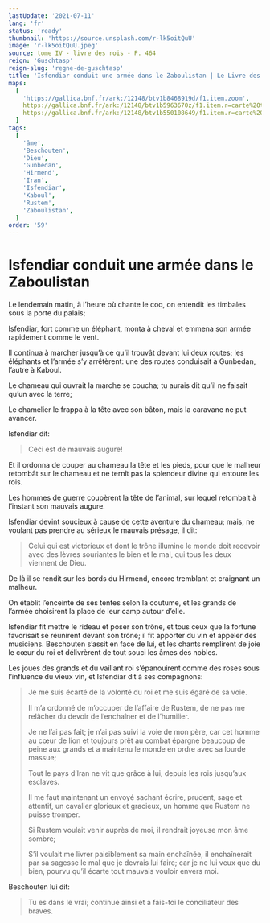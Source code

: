 ```yaml
---
lastUpdate: '2021-07-11'
lang: 'fr'
status: 'ready'
thumbnail: 'https://source.unsplash.com/r-lk5oitQuU'
image: 'r-lk5oitQuU.jpeg'
source: tome IV - livre des rois - P. 464
reign: 'Guschtasp'
reign-slug: 'regne-de-guschtasp'
title: 'Isfendiar conduit une armée dans le Zaboulistan | Le Livre des Rois | Shâhnâmeh'
maps:
  [
    'https://gallica.bnf.fr/ark:/12148/btv1b8468919d/f1.item.zoom',
    https://gallica.bnf.fr/ark:/12148/btv1b5963670z/f1.item.r=carte%20touran.zoom,
    https://gallica.bnf.fr/ark:/12148/btv1b550108649/f1.item.r=carte%20touran.zoom,
  ]
tags:
  [
    'âme',
    'Beschouten',
    'Dieu',
    'Gunbedan',
    'Hirmend',
    'Iran',
    'Isfendiar',
    'Kaboul',
    'Rustem',
    'Zaboulistan',
  ]
order: '59'
---
```


<!-- LTeX: language=fr -->

# Isfendiar conduit une armée dans le Zaboulistan

Le lendemain matin, à l’heure où chante le coq, on entendit les timbales sous la porte du palais;

Isfendiar, fort comme un éléphant, monta à cheval et emmena son armée rapidement comme le vent.

Il continua à marcher jusqu’à ce qu’il trouvât devant lui deux routes; les éléphants et l’armée s’y arrêtèrent: une des routes conduisait à Gunbedan, l’autre à Kaboul.

Le chameau qui ouvrait la marche se coucha; tu aurais dit qu’il ne faisait qu’un avec la terre;

Le chamelier le frappa à la tête avec son bâton, mais la caravane ne put avancer.

Isfendiar dit:

> Ceci est de mauvais augure!

Et il ordonna de couper au chameau la tête et les pieds, pour que le malheur retombât sur le chameau et ne ternît pas la splendeur divine qui entoure les rois.

Les hommes de guerre coupèrent la tête de l’animal, sur lequel retombait à l’instant son mauvais augure.

Isfendiar devint soucieux à cause de cette aventure du chameau; mais, ne voulant pas prendre au sérieux le mauvais présage, il dit:

> Celui qui est victorieux et dont le trône illumine le monde doit recevoir avec des lèvres souriantes le bien et le mal, qui tous les deux viennent de Dieu.

De là il se rendit sur les bords du Hirmend, encore tremblant et craignant un malheur.

On établit l’enceinte de ses tentes selon la coutume, et les grands de l’armée choisirent la place de leur camp autour d’elle.

Isfendiar fit mettre le rideau et poser son trône, et tous ceux que la fortune favorisait se réunirent devant son trône; il fit apporter du vin et appeler des musiciens. Beschouten s’assit en face de lui, et les chants remplirent de joie le cœur du roi et délivrèrent de tout souci les âmes des nobles.

Les joues des grands et du vaillant roi s’épanouirent comme des roses sous l’influence du vieux vin, et Isfendiar dit à ses compagnons:

> Je me suis écarté de la volonté du roi et me suis égaré de sa voie.
>
> Il m’a ordonné de m’occuper de l’affaire de Rustem, de ne pas me relâcher du devoir de l’enchaîner et de l’humilier.
>
> Je ne l’ai pas fait; je n’ai pas suivi la voie de mon père, car cet homme au cœur de lion et toujours prêt au combat épargne beaucoup de peine aux grands et a maintenu le monde en ordre avec sa lourde massue;
>
> Tout le pays d’Iran ne vit que grâce à lui, depuis les rois jusqu’aux esclaves.
>
> Il me faut maintenant un envoyé sachant écrire, prudent, sage et attentif, un cavalier glorieux et gracieux, un homme que Rustem ne puisse tromper.
>
> Si Rustem voulait venir auprès de moi, il rendrait joyeuse mon âme sombre;
>
> S’il voulait me livrer paisiblement sa main enchaînée, il enchaînerait par sa sagesse le mal que je devrais lui faire; car je ne lui veux que du bien, pourvu qu’il écarte tout mauvais vouloir envers moi.

Beschouten lui dit:

> Tu es dans le vrai; continue ainsi et a fais-toi le conciliateur des braves.
